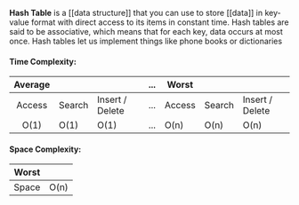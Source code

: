 **Hash Table** is a [[data structure]] that you can use to store [[data]] in key-value format with direct access to its items in constant time. Hash tables are said to be associative, which means that for each key, data occurs at most once. Hash tables let us implement things like phone books or dictionaries


#### Time Complexity:

|Average|||...|Worst|||
|:-:|-|-|:-:|-|-|-|
| Access | Search | Insert / Delete |...| Access | Search | Insert / Delete |
| O(1) | O(1) | O(1) |...| O(n) | O(n) | O(n)


#### Space Complexity:

|Worst| |
|:-:|-|
| Space | O(n) |